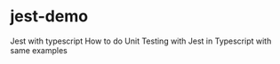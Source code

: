 # jest-demo
Jest with typescript 
How to do Unit Testing with Jest in Typescript with same examples
